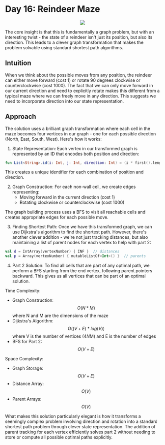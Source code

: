 # Day 16: Reindeer Maze

<p align="center">
  <img src="aoc-day-16.png"/>
</p>

The core insight is that this is fundamentally a graph problem, but with an interesting twist - the state of a reindeer isn't just its position, but also its direction. This leads to a clever graph transformation that makes the problem solvable using standard shortest path algorithms.

## Intuition
When we think about the possible moves from any position, the reindeer can either move forward (cost 1) or rotate 90 degrees clockwise or counterclockwise (cost 1000). The fact that we can only move forward in our current direction and need to explicitly rotate makes this different from a typical maze where we can freely move in any direction. This suggests we need to incorporate direction into our state representation.

## Approach
The solution uses a brilliant graph transformation where each cell in the maze becomes four vertices in our graph - one for each possible direction (North, East, South, West). Here's how it works:

1. State Representation: Each vertex in our transformed graph is represented by an ID that encodes both position and direction:
```kotlin
fun List<String>.id(i: Int, j: Int, direction: Int) = (i * first().length + j) * 4 + direction
```
This creates a unique identifier for each combination of position and direction.

2. Graph Construction: For each non-wall cell, we create edges representing:
    - Moving forward in the current direction (cost 1)
    - Rotating clockwise or counterclockwise (cost 1000)

The graph building process uses a BFS to visit all reachable cells and creates appropriate edges for each possible move.

3. Finding Shortest Path: Once we have this transformed graph, we can use Dijkstra's algorithm to find the shortest path. However, there's another clever addition - we're not just tracking distances, but also maintaining a list of parent nodes for each vertex to help with part 2:
```kotlin
val d = IntArray(vertexNumber) { INF }  // distances
val p = Array(vertexNumber) { mutableListOf<Int>() }  // parents
```

4. Part 2 Solution: To find all cells that are part of any optimal path, we perform a BFS starting from the end vertex, following parent pointers backward. This gives us all vertices that can be part of an optimal solution.

Time Complexity:
- Graph Construction: $$O(N*M)$$ where N and M are the dimensions of the maze
- Dijkstra's Algorithm: $$O((V + E) * log(V))$$ where V is the number of vertices (4*N*M) and E is the number of edges
- BFS for Part 2: $$O(V + E)$$

Space Complexity:
- Graph Storage: $$O(V + E)$$
- Distance Array: $$O(V)$$
- Parent Arrays: $$O(V)$$

What makes this solution particularly elegant is how it transforms a seemingly complex problem involving direction and rotation into a standard shortest path problem through clever state representation. The addition of parent tracking for each vertex efficiently solves part 2 without needing to store or compute all possible optimal paths explicitly.